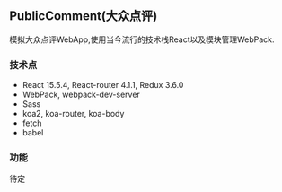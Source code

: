 ## PublicComment(大众点评)
模拟大众点评WebApp,使用当今流行的技术栈React以及模块管理WebPack.

### 技术点
 - React 15.5.4, React-router 4.1.1, Redux 3.6.0
 - WebPack, webpack-dev-server
 - Sass
 - koa2, koa-router, koa-body
 - fetch
 - babel

### 功能
 待定